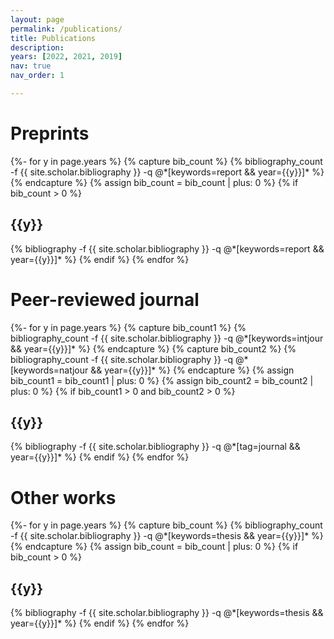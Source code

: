 ```yaml
---
layout: page
permalink: /publications/
title: Publications
description: 
years: [2022, 2021, 2019]
nav: true
nav_order: 1

---
```

<!-- _pages/publications.md -->
<div class="publications">

<h1 class="post-title">Preprints</h1>
{%- for y in page.years %}
  {% capture bib_count %} 
    {% bibliography_count -f {{ site.scholar.bibliography }} -q @*[keywords=report && year={{y}}]* %}
  {% endcapture %}
  {% assign bib_count = bib_count | plus: 0 %}
  {% if bib_count > 0 %}
    <h2 class="year">{{y}}</h2>
    {% bibliography -f {{ site.scholar.bibliography }} -q @*[keywords=report && year={{y}}]* %}
  {% endif %}
{% endfor %}

<h1 class="post-title">Peer-reviewed journal</h1>
{%- for y in page.years %}
  {% capture bib_count1 %} 
    {% bibliography_count -f {{ site.scholar.bibliography }} -q @*[keywords=intjour && year={{y}}]* %}
  {% endcapture %}
  {% capture bib_count2 %}
  {% bibliography_count -f {{ site.scholar.bibliography }} -q @*[keywords=natjour && year={{y}}]* %}
  {% endcapture %}
  {% assign bib_count1 = bib_count1 | plus: 0 %}
  {% assign bib_count2 = bib_count2 | plus: 0 %}
  {% if bib_count1 > 0 and bib_count2 > 0 %}
    <h2 class="year">{{y}}</h2>
    {% bibliography -f {{ site.scholar.bibliography }} -q @*[tag=journal && year={{y}}]*  %}
  {% endif %}
{% endfor %}


<h1 class="post-title">Other works</h1>
{%- for y in page.years %}
  {% capture bib_count %} 
  {% bibliography_count -f {{ site.scholar.bibliography }} -q @*[keywords=thesis && year={{y}}]* %}
  {% endcapture %}
  {% assign bib_count = bib_count | plus: 0 %}
  {% if bib_count > 0 %}
    <h2 class="year">{{y}}</h2>
    {% bibliography -f {{ site.scholar.bibliography }} -q @*[keywords=thesis && year={{y}}]* %}
  {% endif %}
{% endfor %}
</div>
